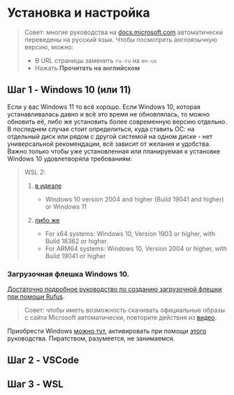 # Установка и настройка

> Совет: многие руководства на [docs.microsoft.com](https://docs.microsoft.com/) автоматически переведены на русский язык. Чтобы посмотреть англоязычную версию, можно: 
> * В URL страницы заменить `ru-ru` на `en-us`
> * Нажать **Прочитать на английском**  

## Шаг 1 - Windows 10 (или 11)

Если у вас Windows 11 то всё хорошо. Если Windows 10, которая устанавливалась давно и всё это время не обновлялась, то можно обновить её, либо же установить более современную версию отдельно. В последнем случае стоит определиться, куда ставить ОС: на отдельный диск или рядом с другой системой на одном диске - нет универсальной рекомендации, всё зависит от желания и удобства. Важно только чтобы уже установленная или планируемая к установке Windows 10 удовлетворяла требованиям:

> WSL 2:
> 1. [в идеале](https://docs.microsoft.com/windows/wsl/install) 
>    * Windows 10 version 2004 and higher (Build 19041 and higher) or Windows 11
>
> 1. [либо же](https://docs.microsoft.com/windows/wsl/install-manual)
>    * For x64 systems: Windows 10, Version 1903 or higher, with Build 18362 or higher.
>    * For ARM64 systems: Windows 10, Version 2004 or higher, with Build 19041 or higher

<!-- Имея достаточно свежий билд Windows 10 можно воспользоваться командой для PowerShell: 
```bash
wsl --install
```
она проделает описанные выше действия автоматически, а также сразу установит дистрибутив Linux (скорее всего Ubuntu). При желании его можно будет заменить на другой, но в действительности в этом нет необходимости.     Связанный с этой командой гайд [тут](https://docs.microsoft.com/windows/wsl/install)

 > Совет: перезагрузите компьютер после выполнения двух команд из инструкции выше, чтобы `.msi`-пакет установился без проблем. Иначе вы можете воспользоваться [этой](https://github.com/microsoft/WSL/issues/5014#issuecomment-605243281) инструкцией, чтобы распаковать `.msi` и скопировать его содержимое в указанную папку. И вообще, если на этих этапах возникают проблемы, первым делом попробуйте перезагрузить компьютер. -->

### Загрузочная флешка Windows 10.

[Достаточно подробное руководство по созданию загрузочной флешки при помощи Rufus](https://remontka.pro/rufus-3-bootable-usb/).
> Совет: чтобы иметь возможность скачивать официальные образы с сайта Microsoft автоматически, повторите действия из [видео](https://www.youtube.com/watch?v=vmIFNUuLsKA).

Приобрести Windows [можно тут](https://www.microsoft.com/ru-ru/windowsforbusiness/how-to-buy), активировать при помощи [этого](https://support.microsoft.com/ru-ru/windows/%D0%B0%D0%BA%D1%82%D0%B8%D0%B2%D0%B0%D1%86%D0%B8%D1%8F-windows-c39005d4-95ee-b91e-b399-2820fda32227) руководства. Пиратством, разумеется, не занимаемся.

## Шаг 2 - VSCode

## Шаг 3 - WSL
